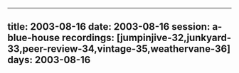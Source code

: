 
---
title: 2003-08-16
date:  2003-08-16
session: a-blue-house
recordings: [jumpinjive-32,junkyard-33,peer-review-34,vintage-35,weathervane-36]
days: 2003-08-16
---
